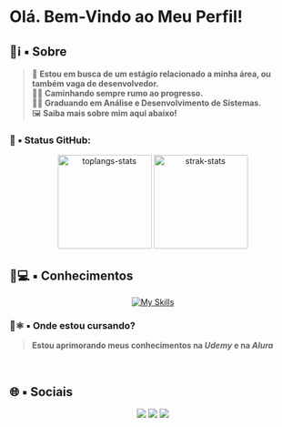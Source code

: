 # **Olá. Bem-Vindo ao Meu Perfil!**
<!-- Procuram-se erros por aqui. Caso encontre, me comunique! -->

## 📗ℹ️ ▪️ Sobre

> 👋 **Estou em busca de um estágio relacionado a minha área, ou também vaga de desenvolvedor.** <br>
> 👨‍💻 **Caminhando sempre rumo ao progresso.** <br>
> 👨‍🎓 **Graduando em Análise e Desenvolvimento de Sistemas.** <br>
> 🖼️ <b>Saiba mais sobre mim aqui abaixo!</b>
### 📑 ▪️ Status GitHub:
<div class="status" align="center">
  <img alt="toplangs-stats" height="165em" src="https://github-readme-stats.vercel.app/api/top-langs/?username=CaiozinS2&layout=compact&hide_border=true&theme=tokyonight" />
  <img alt="strak-stats" height="165em" src="https://github-readme-streak-stats.herokuapp.com/?user=CaiozinS2&theme=omni&hide_border=true&theme=tokyonight" /> 
</div>

## 📙💻 ▪️ Conhecimentos 
<div align="center">
  <a href="https://skillicons.dev">
    <img src="https://skillicons.dev/icons?i=html,css,py,js,ts,nodejs,react,cpp,mysql,postgres,docker,git,vscode,replit,figma&perline=4" alt="My Skills">
  </a>
</div>

### 📘⚛️ ▪️ Onde estou cursando?
> **Estou aprimorando meus conhecimentos na <em>Udemy</em> e na <em>Alura</em>**
<br>

## 🌐 ▪️ Sociais
<div class="sociais" align="center">
  <a href="https://www.linkedin.com/in/caioandersongoes/" align="center" target="_blank"><img src="https://img.shields.io/badge/-LinkedIn-%230077B5?style=for-the-badge&logo=linkedin&logoColor=white" target="_blank"></a>
  <a href="mailto:caioandersongoes@gmail.com"><img src="https://img.shields.io/badge/-Gmail-%23333?style=for-the-badge&logo=gmail&logoColor=white" target="_blank"></a>
  <a href="https://replit.com/@KyleSkywalker"><img src="https://img.shields.io/badge/Replit-DD1200?style=for-the-badge&logo=Replit&logoColor=white" target="_blank"></a>
</div>



